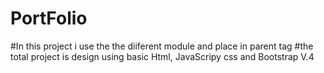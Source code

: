 # PortFolio
#In this project i use the the diiferent module and place in parent tag
#the total project is design using basic Html, JavaScripy css and Bootstrap V.4
